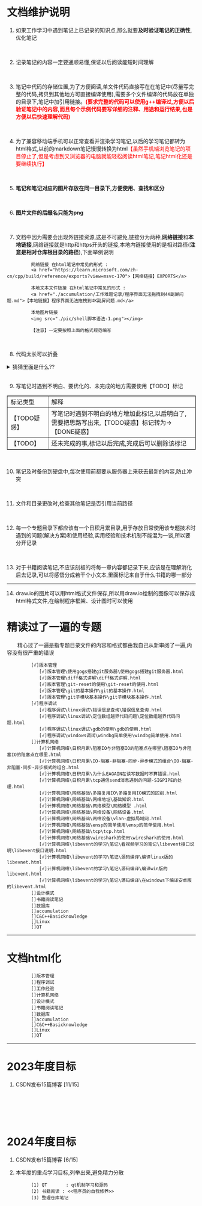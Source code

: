 # 文档维护说明

1. 如果工作学习中遇到笔记上已记录的知识点,那么就要<b>及时验证笔记的正确性</b>,优化笔记
<br>

2. 记录笔记的内容一定要通顺易懂,保证以后阅读能短时间理解
<br>

   
3. 笔记中代码的存储位置,为了方便阅读,单文件代码直接写在在笔记中(尽量写完整的代码,拷贝到其他地方可直接编译使用),需要多个文件编译的代码放在单独的目录下,笔记中加引用链接。<b><font color="ff0000">(要求完整的代码可以使用g++编译过,方便以后验证笔记中的内容,而且每个示例代码要写详细的注释、用途和运行结果,也是方便以后快速理解代码)</font></b> 
<br>


4. 为了兼容移动端手机可以正常查看并渲染学习笔记,以后的学习笔记都转为html格式,以前的markdown笔记慢慢转换为html<font color="ff0000">【虽然手机端浏览笔记的项目停止了,但是考虑到又浏览器的电脑就能轻松阅读html笔记,笔记html化还是要继续执行】</font>
<br>

5. <b>笔记和笔记对应的图片存放在同一目录下,方便使用、查找和区分</b>
<br>

6. <b>图片文件的后缀名只能为png</b>
<br>

7. 文档中因为需要会出现外链接资源,这是不可避免,链接分为两种,<b>网络链接</b>和<b>本地链接</b>,网络链接就是http和https开头的链接,本地内链接使用的是相对路径(<b>注意是相对仓库根目录的路径</b>),下面举例说明
```
         网络链接 在html笔记中常见的形式 : 
         <a href="https://learn.microsoft.com/zh-cn/cpp/build/reference/exports?view=msvc-170">【网络链接】EXPORTS</a>
   
         本地文本文件链接 在html笔记中常见的形式 : 
         <a href="./accumulation/工作难题记录/程序界面无法拖拽到4K副屏问题.md">【本地链接】程序界面无法拖拽到4K副屏问题.md</a> 

         本地图片链接  
         <img src="./pic/shell脚本语法-1.png"></img>
         
         【注意】一定要按照上面的格式规范编写
```
<br>

8. 代码太长可以折叠

<details>
   <summary> 猜猜里面是什么?? </summary>
   <pre>
      ////////////////////////////////////////////////////////////////////
      //                          _ooOoo_                               //
      //                         o8888888o                              //
      //                         88" . "88                              //
      //                         (| ^_^ |)                              //
      //                         O\  =  /O                              //
      //                      ____/`---'\____                           //
      //                    .'  \\|     |//  `.                         //
      //                   /  \\|||  :  |||//  \                        //
      //                  /  _||||| -:- |||||-  \                       //
      //                  |   | \\\  -  /// |   |                       //
      //                  | \_|  ''\---/''  |   |                       //
      //                  \  .-\__  `-`  ___/-. /                       //
      //                ___`. .'  /--.--\  `. . ___                     //
      //              ."" '<  `.___\_<|>_/___.'  >'"".                  //
      //            | | :  `- \`.;`\ _ /`;.`/ - ` : | |                 //
      //            \  \ `-.   \_ __\ /__ _/   .-` /  /                 //
      //      ========`-.____`-.___\_____/___.-`____.-'========         //
      //                           `=---='                              //
      //      ^^^^^^^^^^^^^^^^^^^^^^^^^^^^^^^^^^^^^^^^^^^^^^^^^^        //
      //         佛祖保佑       永无BUG     永不修改                    //
      ////////////////////////////////////////////////////////////////////
   </pre>

</details>

<br>

9. 写笔记时遇到不明白、要优化的、未完成的地方需要使用【TODO】标记

<table border="1px">
   <tr> <td>标记类型</td> <td>解释</td> </tr>
   <tr> <td>【TODO疑惑】</td> <td>写笔记时遇到不明白的地方增加此标记,以后明白了,需要把思路写出来,【TODO疑惑】标记转为->【DONE疑惑】</td> </tr>
   <tr> <td>【TODO】</td> <td>还未完成的事,标记以后完成,完成后可以删除该标记</td> </tr>
</table>
<br>

10. 笔记及时备份到硬盘中,每次使用前都要从服务器上来获去最新的内容,防止冲突
<br>

11. 文件和目录更改时,检查其他笔记是否引用当前路径
<br>

12. 每一个专题目录下都应该有一个日积月累目录,用于存放日常使用该专题技术时遇到的问题(解决方案)和使用经验,实用经验和技术机制不能混为一谈,所以要分开记录
<br>

13. 对于书籍阅读笔记,不应该刻板的将每一章内容都记录下来,应该是在理解消化后去记录,可以将感悟分成若干个小文本,里面标记来自于什么书籍的哪一部分
<hr>  

14. draw.io的图片可以用html格式文件保存,所以用draw.io绘制的图像可以保存成html格式文件,在绘制程序框架、设计图时可以使用

# 精读过了一遍的专题
&emsp;&emsp;精心过了一遍是指专题目录文件的内容和格式都由我自己从新审阅了一遍,内容没有很严重的错误
```
         [√]版本管理
            [√]版本管理\使用gogs搭建git服务器\使用gogs搭建git服务器.html
            [√]版本管理\diff格式讲解\diff格式讲解.html
            [√]版本管理\git-reset的使用\git-reset的使用.html
            [√]版本管理\git的基本操作\git的基本操作.html
            [√]版本管理\git子模块基本操作\git子模块基本操作.html
         [√]程序调试
            [√]程序调试\linux调试\错误信息查询\错误信息查询.html
            [√]程序调试\linux调试\定位数组越界代码问题\定位数组越界代码问题.html
            [√]程序调试\linux调试\gdb的使用\gdb的使用.html
            [√]程序调试\windows调试\windbg简单使用\windbg简单使用.html
         []计算机网络
            [√]计算机网络\日积月累\阻塞IO与非阻塞IO的阻塞点在哪里\阻塞IO与非阻塞IO的阻塞点在哪里.html
            [√]计算机网络\日积月累\IO-阻塞-非阻塞-同步-异步模式的组合\IO-阻塞-非阻塞-同步-异步模式的组合.html
            [√]计算机网络\日积月累\为什么EAGAIN在读写数据时不算错误.html
            [√]计算机网络\日积月累\tcp通信send消息遇到的问题-SIGPIPE的处理.html
            [√]计算机网络\网络基础\多路复用IO\多路复用IO模式的区别.html
            [√]计算机网络\网络基础\网络地址\基础知识.html
            [√]计算机网络\网络基础\网络模型\网络模型 .html
            [√]计算机网络\网络基础\网络设备\网络设备.html
            [√]计算机网络\网络基础\网络设备\vlan-虚拟局域网.html
            [√]计算机网络\网络基础\ensp的简单使用\ensp的简单使用.html
            [√]计算机网络\网络基础\tcp\tcp.html
            [√]计算机网络\网络基础\wireshark的使用\wireshark的使用.html
            [√]计算机网络\libevent的学习\笔记\看视频学习的笔记\libevent接口说明\libevent接口说明.html
            [√]计算机网络\libevent的学习\笔记\源码编译\编译linux版的libevnet.html
            [√]计算机网络\libevent的学习\笔记\源码编译\编译win版的libevent.html
            [√]计算机网络\libevent的学习\笔记\源码编译\在windows下编译安卓版的libevent.html
         []设计模式
         []书籍阅读笔记
         []数据库
         []accumulation
         []C&C++Basicknowledge
         []Linux
         []QT
```
<hr> 

# 文档html化
```
         []版本管理
         []程序调试
         []工作经验
         []计算机网络
         []设计模式
         []书籍阅读笔记
         []数据库
         []accumulation
         []C&C++Basicknowledge
         []Linux
         []QT
```
<hr>  


# 2023年度目标

1. CSDN发布15篇博客 [11/15]


<br>
<br>
<br>
<br>


# 2024年度目标

1. CSDN发布15篇博客 [6/15]
   
2. 本年度的重点学习目标,列举出来,避免精力分散
```
         (1) QT       : qt机制学习和源码
         (2) 书籍阅读 : <<程序员的自我修养>>
         (3) 整理仓库笔记
```

<br>
<br>




